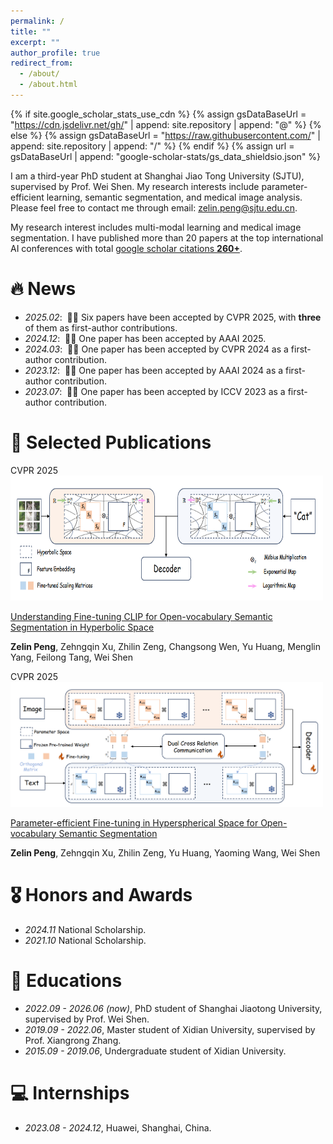 ```yaml
---
permalink: /
title: ""
excerpt: ""
author_profile: true
redirect_from: 
  - /about/
  - /about.html
---
```


{% if site.google_scholar_stats_use_cdn %}
{% assign gsDataBaseUrl = "https://cdn.jsdelivr.net/gh/" | append: site.repository | append: "@" %}
{% else %}
{% assign gsDataBaseUrl = "https://raw.githubusercontent.com/" | append: site.repository | append: "/" %}
{% endif %}
{% assign url = gsDataBaseUrl | append: "google-scholar-stats/gs_data_shieldsio.json" %}

<span class='anchor' id='about-me'></span>

I am a third-year PhD student at Shanghai Jiao Tong University (SJTU), supervised by Prof. Wei Shen. My research interests include parameter-efficient learning, semantic segmentation, and medical image analysis. Please feel free to contact me through email: zelin.peng@sjtu.edu.cn.

My research interest includes multi-modal learning and medical image segmentation. I have published more than 20 papers at the top international AI conferences with total <a href='https://scholar.google.com/citations?user=6mYmXrEAAAAJ'>google scholar citations <strong><span id='total_cit'>260+</span></strong></a>.

# 🔥 News
- *2025.02*: &nbsp;🎉🎉 Six papers have been accepted by CVPR 2025, with **three** of them as first-author contributions. 
- *2024.12*: &nbsp;🎉🎉 One paper has been accepted by AAAI 2025.
- *2024.03*: &nbsp;🎉🎉 One paper has been accepted by CVPR 2024 as a first-author contribution.
- *2023.12*: &nbsp;🎉🎉 One paper has been accepted by AAAI 2024 as a first-author contribution.
- *2023.07*: &nbsp;🎉🎉 One paper has been accepted by ICCV 2023 as a first-author contribution.

# 📝 Selected Publications 

<div class='paper-box'><div class='paper-box-image'><div><div class="badge">CVPR 2025</div><img src='../images/hyperbolic.png' alt="sym" width="500px" height="200px"></div></div>
<div class='paper-box-text' markdown="1">

[Understanding Fine-tuning CLIP for Open-vocabulary Semantic Segmentation in Hyperbolic Space](https://godlin-sjtu.github.io/)

**Zelin Peng**, Zehngqin Xu, Zhilin Zeng, Changsong Wen, Yu Huang, Menglin Yang, Feilong Tang, Wei Shen
</div>
</div>



<div class='paper-box'><div class='paper-box-image'><div><div class="badge">CVPR 2025</div><img src='../images/hypersphere.png' alt="sym" width="500px" height="200px"></div></div>
<div class='paper-box-text' markdown="1">

[Parameter-efficient Fine-tuning in Hyperspherical Space for Open-vocabulary Semantic Segmentation](https://godlin-sjtu.github.io/)

**Zelin Peng**, Zehngqin Xu, Zhilin Zeng, Yu Huang, Yaoming Wang, Wei Shen
</div>
</div>



# 🎖 Honors and Awards
- *2024.11* National Scholarship. 
- *2021.10* National Scholarship. 

# 📖 Educations
-   *2022.09 - 2026.06 (now)*, PhD student of Shanghai Jiaotong University, supervised by Prof. Wei Shen.
-   *2019.09 - 2022.06*, Master student of Xidian University, supervised by Prof. Xiangrong Zhang.
-   *2015.09 - 2019.06*, Undergraduate student of Xidian University.

# 💻 Internships
- *2023.08 - 2024.12*, Huawei, Shanghai, China.
